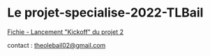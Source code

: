 # Le projet-specialise-2022-TLBail

 [Fichie - Lancement "Kickoff" du projet 2](https://docs.google.com/document/d/1M5DOUkbgkHXa6CvjYgbR4eixVMgcs85VnLRMg4np9to/edit?usp=sharing)  
 
contact :
theolebail02@gmail.com
